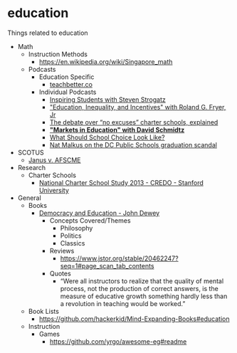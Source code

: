 # education
Things related to education

* Math
  * Instruction Methods
    * https://en.wikipedia.org/wiki/Singapore_math
  * Podcasts
    * Education Specific
      * [teachbetter.co](http://teachbetter.co)
    * Individual Podcasts
      * [Inspiring Students with Steven Strogatz](http://teachbetter.co/blog/2017/01/02/tbp-episode-45/)
      * ["Education, Inequality, and Incentives" with Roland G. Fryer, Jr](https://soundcloud.com/hayekprogrampodcast/education-inequality-and-incentives-with-roland-g-fryer-jr)
      * [The debate over “no excuses” charter schools, explained](https://art19.com/shows/the-weeds/episodes/4974e21a-e6aa-474a-909f-17e70401ae1e/)
      * **["Markets in Education" with David Schmidtz](https://soundcloud.com/hayekprogrampodcast/markets-in-education-with-david-schmidtz)**
      * [What Should School Choice Look Like?](https://cdn.cato.org/archive-2018/cpfa-04-19-18.mp3)
      * [Nat Malkus on the DC Public Schools graduation scandal](http://www.aei.org/multimedia/banter-311-nat-malkus-on-the-dc-public-schools-graduation-scandal/)
* SCOTUS
  * [Janus v. AFSCME](https://en.wikipedia.org/wiki/Janus_v._AFSCME)
* Research
  * Charter Schools
    * [National Charter School Study 2013 - CREDO - Stanford University](http://credo.stanford.edu/documents/NCSS%202013%20Final%20Draft.pdf)
* General
  * Books
     * [Democracy and Education - John Dewey](https://www.gutenberg.org/files/852/852-h/852-h.htm)
	   * Concepts Covered/Themes
	     * Philosophy
		 * Politics
		 * Classics
       * Reviews
	     * https://www.jstor.org/stable/20462247?seq=1#page_scan_tab_contents
	   * Quotes
	     * “Were all instructors to realize that the quality of mental process, not the production of correct answers, is the measure of educative growth something hardly less than a revolution in teaching would be worked.” 
  * Book Lists
    * https://github.com/hackerkid/Mind-Expanding-Books#education
  * Instruction
    * Games
	  * https://github.com/yrgo/awesome-eg#readme
  
